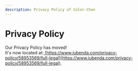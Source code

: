 ```yaml
---
description: Privacy Policy of Color-Chan
---
```


# Privacy Policy

Our Privacy Policy has moved!\
It's now located at:[ ](https://www.iubenda.com/privacy-policy/58953569/full-legal)[https://www.iubenda.com/privacy-policy/58953569/full-legal](https://www.iubenda.com/privacy-policy/58953569/full-legal).

